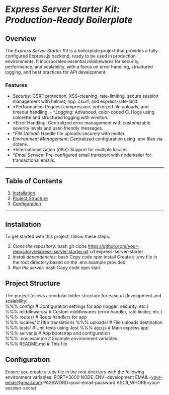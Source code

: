 # *Express Server Starter Kit: Production-Ready Boilerplate* 
## Overview 
The *Express Server Starter Kit* is a boilerplate project that provides a fully-configured Express.js backend, ready to be used in production environments. It incorporates essential middlewares for security, performance, and scalability, with a focus on error handling, structured logging, and best practices for API development. 

### Features

- *Security*: CSRF protection, XSS-cleaning, rate-limiting, secure session management with helmet, hpp, csurf, and express-rate-limit. 
- *Performance: Request compression, optimized file uploads, and timeout handling. - **Logging*: Advanced, color-coded CLI logs using colorette and structured logging with winston. 
- *Error Handling: Centralized error management with customizable severity levels and user-friendly messages. 
- **File Upload*: Handle file uploads securely with multer. 
- *Environment Management*: Centralized configuration using .env files via dotenv. 
- *Internationalization (i18n): Support for multiple locales. 
- **Email Service*: Pre-configured email transport with nodemailer for transactional emails. 

--- 
## Table of Contents 
1. [Installation](#installation) 
2. [Project Structure](#project-structure) 
3. [Configuration](#configuration) 
---
## Installation
 To get started with this project, follow these steps: 
 1. *Clone the repository*: bash git clone https://github.com/your-repository/express-server-starter.git cd express-server-starter  
 2. *Install dependencies*:  bash Copy code npm install Create a .env file in the root directory based on the .env.example provided.  
 3. *Run the server*:  bash Copy code npm start  
 
 ## Project Structure 
 The project follows a modular folder structure for ease of development and scalability:   
 %%% config/ # Configuration settings for app (logger, security, etc.)  
 %%% middlewares/ # Custom middlewares (error handler, rate limiter, etc.)  
 %%% routes/ # Route handlers for app  
 %%% locales/ # i18n translations  %%% uploads/ # File uploads destination  
 %%% tests/ # Unit tests using Jest  %%% app.js # Main express app  
 %%% server.js # App bootstrap and configuration  
 %%% .env.example # Example environment variables  
 %%% README.md # This file  
 
 ## Configuration 
 Ensure you create a .env file in the root directory with the following environment variables:  PORT=3000 NODE_ENV=development EMAIL=your-email@gmail.com PASSWORD=your-email-password ASCII_WHORE=your-session-secret  
